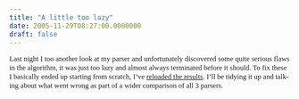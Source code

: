 ```yaml
---
title: "A little too lazy"
date: 2005-11-29T08:27:00.0000000
draft: false
---
```


<P class=MsoNormal style="MARGIN: 0cm 0cm 0pt"><SPAN lang=EN-GB style="mso-ansi-language: EN-GB"><FONT size=2><FONT face=Verdana>Last night I too another look at my parser and unfortunately discovered some quite serious flaws in the algorithm, it was just too lazy and almost always terminated before it should. To fix these I basically ended up starting from scratch, I&#8217;ve <A href="http://www.strangelights.com/download.aspx?url=/blog/downloads/parserperf.zip">reloaded the results</A>. I&#8217;ll be tidying it up and talking about what went wrong as part of a wider comparison of all 3 parsers.<?xml:namespace prefix = o ns = "urn:schemas-microsoft-com:office:office" /><o:p></o:p></FONT></FONT></SPAN></P>

